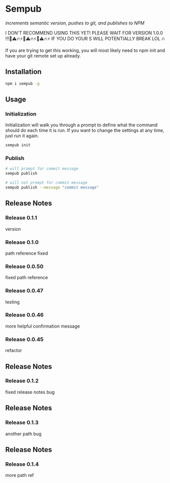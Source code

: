 # Sempub
*increments semantic version, pushes to git, and publishes to NPM*

I DON'T RECOMMEND USING THIS YET! PLEASE WAIT FOR VERSION 1.0.0 !!!🚨⚠️🔥⚡🚨⚠️🔥⚡🚨⚠️🔥⚡
IF YOU DO YOUR S WILL POTENTIALLY BREAK LOL 🔥

If you are trying to get this working, you will most likely need to npm init and have your git remote set up already.

## Installation

```bash
npm i sempub -g
```

## Usage


### Initialization

Initialization will walk you through a prompt to define what the command should do each time it is run. If you want to change the settings at any time, just run it again.

```bash
sempub init
```

### Publish

```bash
# will prompt for commit message
sempub publish

# will not prompt for commit message
sempub publish --message "commit message"
```

## Release Notes

### Release 0.1.1

version


### Release 0.1.0

path reference fixed


### Release 0.0.50

fixed path reference


### Release 0.0.47

testing


### Release 0.0.46

more helpful confirmation message


### Release 0.0.45

refactor

## Release Notes

### Release 0.1.2

fixed release notes bug

## Release Notes

### Release 0.1.3

another path bug

## Release Notes

### Release 0.1.4

more path ref
